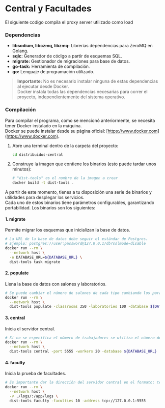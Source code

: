 # Central y Facultades

El siguiente codigo compila el proxy server utilizado como load

### Dependencias

- **libsodium, libczmq, libzmq:** Librerías dependencias para ZeroMQ en Golang.
- **sqlc:** Generador de código a partir de esquemas SQL.
- **migrate:** Gestionador de migraciones para base de datos.
- **go-task:** Herramienta de compilación.
- **go:** Lenguaje de programación utilizado.

> **Importante:** No es necesario instalar ninguna de estas dependencias al ejecutar desde Docker.  
> Docker instala todas las dependencias necesarias para correr el proyecto, independientemente del sistema operativo.

### Compilación

Para compilar el programa, como se mencionó anteriormente, se necesita tener Docker instalado en la máquina.  
Docker se puede instalar desde su página oficial: [https://www.docker.com](https://www.docker.com).

1. Abre una terminal dentro de la carpeta del proyecto:
    ```sh
    cd distribuidos-central
    ```
2. Construye la imagen que contiene los binarios (esto puede tardar unos minutos):
    ```sh
    # "dist-tools" es el nombre de la imagen a crear
    docker build -t dist-tools .
    ```

A partir de este momento, tienes a tu disposición una serie de binarios y utilidades para desplegar los servicios.  
Cada uno de estos binarios tiene parámetros configurables, garantizando portabilidad. Los binarios son los siguientes:

#### 1. migrate

Permite migrar los esquemas que inicializan la base de datos.

```sh
# La URL de la base de datos debe seguir el estándar de Postgres.
# Ejemplo: postgres://user:password@127.0.0.1/db?sslmode=disable
docker run --rm \
  --network host \
  -e DATABASE_URL=${DATABASE_URL} \
  dist-tools task migrate
```

#### 2. populate

Llena la base de datos con salones y laboratorios.

```sh
# Se puede cambiar el número de salones de cada tipo cambiando los parámetros.
docker run --rm \
  --network host \
  dist-tools populate -classrooms 350 -laboratories 100 -database ${DATABASE_URL}
```

#### 3. central

Inicia el servidor central.

```sh
# Si no se especifica el número de trabajadores se utiliza el número de cores de la máquina.
docker run --rm \
  --network host \
  dist-tools central -port 5555 -workers 20 -database ${DATABASE_URL}
```

#### 4. faculty

Inicia la prueba de facultades.

```sh
# Es importante dar la dirección del servidor central en el formato: tcp://[ip]:[puerto]
docker run --rm \
  --network host \
  -v ./logs/:/app/logs \
  dist-tools faculty -faculties 10 -address tcp://127.0.0.1:5555
```